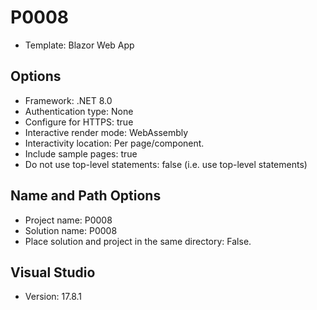 # P0008

* Template: Blazor Web App

 
## Options

* Framework: .NET 8.0
* Authentication type: None
* Configure for HTTPS: true
* Interactive render mode: WebAssembly
* Interactivity location: Per page/component.
* Include sample pages: true
* Do not use top-level statements: false (i.e. use top-level statements)

 
## Name and Path Options

* Project name: P0008
* Solution name: P0008
* Place solution and project in the same directory: False.


## Visual Studio

* Version: 17.8.1
